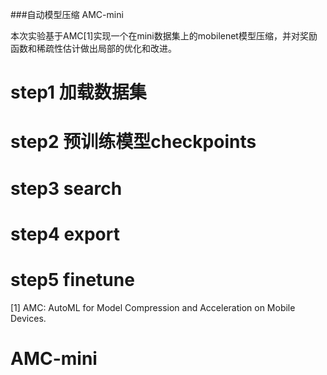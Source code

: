 ###自动模型压缩 AMC-mini

本次实验基于AMC[1]实现一个在mini数据集上的mobilenet模型压缩，并对奖励函数和稀疏性估计做出局部的优化和改进。

# step1 加载数据集

# step2 预训练模型checkpoints

# step3 search

# step4 export

# step5 finetune

[1] AMC: AutoML for Model Compression and Acceleration on Mobile Devices.
# AMC-mini
